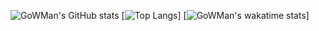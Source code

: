 ![GoWMan's GitHub stats](https://github-readme-stats.vercel.app/api?username=gowman813&count_private=true&show_icons=true&theme=tokyonight)
[![Top Langs](https://github-readme-stats.vercel.app/api/top-langs/?username=gowman813&count_private=true&show_icons=true&layout=compact&theme=tokyonight)]
[![GoWMan's wakatime stats](https://github-readme-stats.vercel.app/api/wakatime?username=gowman813&theme=tokyonight)]

<!--
**GoWMan813/GoWMan813** is a ✨ _special_ ✨ repository because its `README.md` (this file) appears on your GitHub profile.

Here are some ideas to get you started:

- 🔭 I’m currently working on ...
- 🌱 I’m currently learning ...
- 👯 I’m looking to collaborate on ...
- 🤔 I’m looking for help with ...
- 💬 Ask me about ...
- 📫 How to reach me: ...
- 😄 Pronouns: ...
- ⚡ Fun fact: ...
-->
